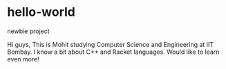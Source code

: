 # hello-world
newbie project



Hi guys,
This is Mohit studying Computer Science and Engineering at IIT Bombay. I know a bit about C++ and Racket languages. Would like to learn even more! 
